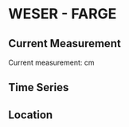# WESER - FARGE

## Current Measurement

Current measurement: <Value topic="rivers/pegel-online/WESER/FARGE/measurementValue"/> cm

## Time Series

<TimeSeries topic="rivers/pegel-online/WESER/FARGE/measurementValue" period="week" />

## Location

<WorldMap>
  <Marker lat="53.20470888522314" lon="8.510192905492156" labelTopic="rivers/pegel-online/WESER/FARGE/measurementValue" />
</WorldMap>
